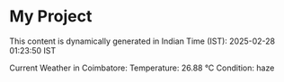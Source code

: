 # My Project

This content is dynamically generated in Indian Time (IST): 2025-02-28 01:23:50 IST


Current Weather in Coimbatore:
Temperature: 26.88 °C
Condition: haze
